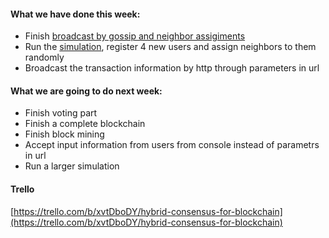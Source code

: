 #### What we have done this week:
- Finish [broadcast by gossip and neighbor assigiments](https://github.com/ecs251-w19-ucdavis/Blockchain/blob/master/Node.py)
- Run the [simulation](https://github.com/ecs251-w19-ucdavis/Blockchain/blob/master/Simulation.py), register 4 new users and assign neighbors to them randomly
- Broadcast the transaction information by http through parameters in url

#### What we are going to do next week:
- Finish voting part
- Finish a complete blockchain 
- Finish block mining
- Accept input information from users from console instead of parametrs in url
- Run a larger simulation

#### Trello
[https://trello.com/b/xvtDboDY/hybrid-consensus-for-blockchain](https://trello.com/b/xvtDboDY/hybrid-consensus-for-blockchain)
